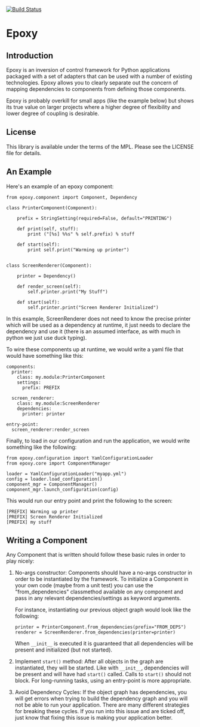 [![Build Status](https://travis-ci.org/Etherios/epoxy.svg?branch=master)](https://travis-ci.org/Etherios/epoxy)

Epoxy
=====

Introduction
------------

Epoxy is an inversion of control framework for Python applications
packaged with a set of adapters that can be used with a number of
existing technologies.  Epoxy allows you to clearly separate out the
concern of mapping dependencies to components from defining those
components.

Epoxy is probably overkill for small apps (like the example below) but
shows its true value on larger projects where a higher degree of
flexibility and lower degree of coupling is desirable.

License
-------

This library is available under the terms of the MPL.  Please see the
LICENSE file for details.

An Example
----------

Here's an example of an epoxy component:

    from epoxy.component import Component, Dependency

    class PrinterComponent(Component):
    
        prefix = StringSetting(required=False, default="PRINTING")

        def print(self, stuff):
            print ("[%s] %%s" % self.prefix) % stuff

        def start(self):
            print self.print("Warming up printer")


    class ScreenRenderer(Component):

        printer = Dependency()

        def render_screen(self):
            self.printer.print("My Stuff")

        def start(self):
            self.printer.print("Screen Renderer Initialized")

In this example, ScreenRenderer does not need to know the precise
printer which will be used as a dependency at runtime, it just needs
to declare the dependency and use it (there is an assumed interface,
as with much in python we just use duck typing).

To wire these components up at runtime, we would write a yaml file
that would have something like this:

    components:
      printer:
        class: my.module:PrinterComponent
        settings:
          prefix: PREFIX

      screen_renderer:
        class: my.module:ScreenRenderer
        dependencies:
          printer: printer

    entry-point:
      screen_renderer:render_screen

Finally, to load in our configuration and run the application, we
would write something like the following:

    from epoxy.configuration import YamlConfigurationLoader
    from epoxy.core import ComponentManager

    loader = YamlConfigurationLoader("myapp.yml")
    config = loader.load_configuration()
    component_mgr = ComponentManager()
    component_mgr.launch_configuration(config)

This would run our entry point and print the following to the screen:

    [PREFIX] Warming up printer
    [PREFIX] Screen Renderer Initialized
    [PREFIX] my stuff

Writing a Component
-------------------

Any Component that is written should follow these basic rules in order
to play nicely:

1.  No-args constructor: Components should have a no-args constructor
    in order to be instantiated by the framework.  To initialize a
    Component in your own code (maybe from a unit test) you can use
    the "from_dependencies" classmethod available on any component and
    pass in any relevant dependencies/settings as keyword arguments.
    
    For instance, instantiating our previous object graph would look
    like the following:
    
        printer = PrinterComponent.from_dependencies(prefix="FROM_DEPS")
        renderer = ScreenRenderer.from_dependencies(printer=printer)

    When ``__init__`` is executed it is guaranteed that all dependencies
    will be present and initialized (but not started).

2.  Implement ``start()`` method: After all objects in the graph are
    instantiated, they will be started.  Like with ``__init__``,
    dependencies will be present and will have had ``start()`` called.
    Calls to ``start()`` should not block.  For long-running tasks, using
    an entry-point is more appropriate.

3.  Avoid Dependency Cycles: If the object graph has dependencies, you
    will get errors when trying to build the dependency graph and you
    will not be able to run your application.  There are many
    different strategies for breaking these cycles.  If you run into
    this issue and are ticked off, just know that fixing this issue is
    making your application better.

